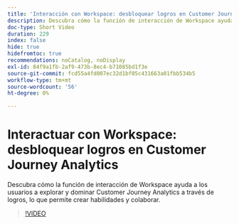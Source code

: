 ```yaml
---
title: 'Interacción con Workspace: desbloquear logros en Customer Journey Analytics'
description: Descubra cómo la función de interacción de Workspace ayuda a los usuarios a explorar y dominar Customer Journey Analytics a través de logros, lo que permite crear habilidades y colaborar.
doc-type: Short Video
duration: 229
index: false
hide: true
hidefromtoc: true
recommendations: noCatalog, noDisplay
exl-id: 84f9a1fb-2af9-473b-8ec4-b71085bd1f3e
source-git-commit: fcd55a4fd007ec32d1bf05c431663a01fbb534b5
workflow-type: tm+mt
source-wordcount: '56'
ht-degree: 0%

---
```


# Interactuar con Workspace: desbloquear logros en Customer Journey Analytics

Descubra cómo la función de interacción de Workspace ayuda a los usuarios a explorar y dominar Customer Journey Analytics a través de logros, lo que permite crear habilidades y colaborar.

<!-- 72_S102_3442449_228_gamifying-workspace-unlock-achievements-in-customer-journey-analytics -->
>[!VIDEO](https://video.tv.adobe.com/v/3460201/?learn=on&enablevpops=true&captions=spa)
